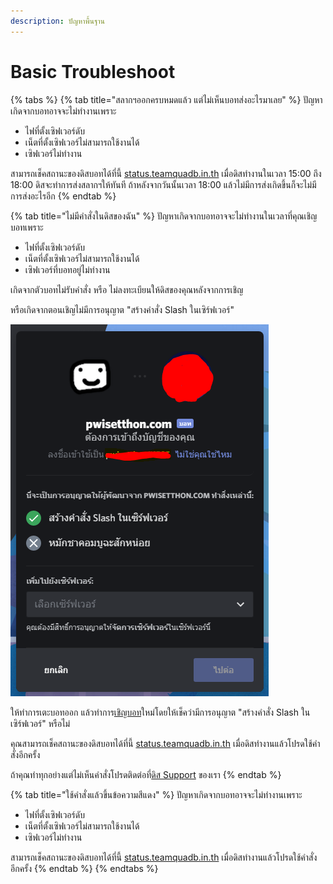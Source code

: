 ```yaml
---
description: ปัญหาพื้นฐาน
---
```


# Basic Troubleshoot

{% tabs %}
{% tab title="สลากฯออกครบหมดแล้ว แต่ไม่เห็นบอทส่งอะไรมาเลย" %}
ปัญหาเกิดจากบอทอาจจะไม่ทำงานเพราะ

* ไฟที่ตั้งเซิฟเวอร์ดับ
* เน็ตที่ตั้งเซิฟเวอร์ไม่สามารถใช้งานได้
* เซิฟเวอร์ไม่ทำงาน

สามารถเช็คสถานะของดิสบอทได้ที่นี้ [status.teamquadb.in.th](https://status.teamquadb.in.th/) เมื่อดิสทำงานในเวลา 15:00 ถึง 18:00 ดิสจะทำการส่งสลากฯให้ทันที ถ้าหลังจากวันนั้นเวลา 18:00 แล้วไม่มีการส่งเกิดขึ้นก็จะไม่มีการส่งอะไรอีก
{% endtab %}

{% tab title="ไม่มีคำสั่งในดิสของฉัน" %}
ปัญหาเกิดจากบอทอาจจะไม่ทำงานในเวลาที่คุณเชิญบอทเพราะ

* ไฟที่ตั้งเซิฟเวอร์ดับ
* เน็ตที่ตั้งเซิฟเวอร์ไม่สามารถใช้งานได้
* เซิฟเวอร์ที่บอทอยู่ไม่ทำงาน

เกิดจากตัวบอทไม่รับคำสั่ง หรือ ไม่ลงทะเบียนให้ดิสของคุณหลังจากการเชิญ

หรือเกิดจากตอนเชิญไม่มีการอนุญาต "สร้างคำสั่ง Slash ในเซิร์ฟเวอร์"

![](../.gitbook/assets/capture63.png)

ให้ทำการเตะบอทออก แล้วทำการ[เชิญบอท](http://lotto.teamquadb.in.th/discordbot)ใหม่โดยให้เช็คว่ามีการอนุญาต "สร้างคำสั่ง Slash ในเซิร์ฟเวอร์" หรือไม่

คุณสามารถเช็คสถานะของดิสบอทได้ที่นี้ [status.teamquadb.in.th](https://status.teamquadb.in.th/) เมื่อดิสทำงานแล้วโปรดใช้คำสั่งอีกครั้ง

ถ้าคุณทำทุกอย่างแต่ไม่เห็นคำสั่งโปรดติดต่อที่[ดิส Support](https://discord.gg/j7xce5hxUf) ของเรา
{% endtab %}

{% tab title="ใช้คำสั่งแล้วขึ้นข้อความสีแดง" %}
ปัญหาเกิดจากบอทอาจจะไม่ทำงานเพราะ

* ไฟที่ตั้งเซิฟเวอร์ดับ
* เน็ตที่ตั้งเซิฟเวอร์ไม่สามารถใช้งานได้
* เซิฟเวอร์ไม่ทำงาน

สามารถเช็คสถานะของดิสบอทได้ที่นี้ [status.teamquadb.in.th](https://status.teamquadb.in.th/) เมื่อดิสทำงานแล้วโปรดใช้คำสั่งอีกครั้ง
{% endtab %}
{% endtabs %}








